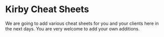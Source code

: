 # Kirby Cheat Sheets

We are going to add various cheat sheets for you and your clients here in the next days. You are very welcome to add your own additions. 
